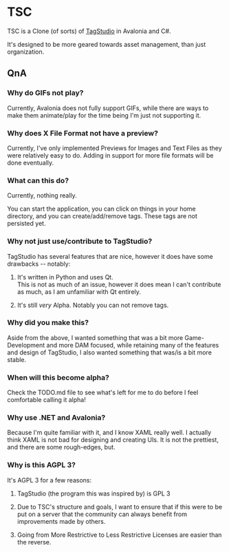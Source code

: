 # TSC  

TSC is a Clone (of sorts) of [TagStudio](https://github.com/TagStudioDev/TagStudio) in Avalonia and C#. 

It's designed to be more geared towards asset management, than just organization.


## QnA
### Why do GIFs not play?  
Currently, Avalonia does not fully support GIFs, while there are ways to make them animate/play for the time being
I'm just not supporting it.

### Why does X File Format not have a preview?  
Currently, I've only implemented Previews for Images and Text Files as they were relatively easy to do. Adding in
support for more file formats will be done eventually.

### What can this do?  
Currently, nothing really.

You can start the application, you can click on things in your home directory, and you can create/add/remove tags.
These tags are not persisted yet. 

### Why not just use/contribute to TagStudio?  
TagStudio has several features that are nice, however it does have some drawbacks -- notably:

1. It's written in Python and uses Qt.  
This is not as much of an issue, however it does mean I can't contribute as much, as I am
unfamiliar with Qt entirely.

2. It's still *very* Alpha.
Notably you can not remove tags.

### Why did you make this?
Aside from the above, I wanted something that was a bit more Game-Development and more DAM focused, while retaining many
of the features and design of TagStudio, I also wanted something that was/is a bit more stable.

### When will this become alpha?  
Check the TODO.md file to see what's left for me to do before I feel comfortable calling it alpha!

### Why use .NET and Avalonia?  
Because I'm quite familiar with it, and I know XAML really well. I actually think XAML is not bad for designing and
creating UIs. It is not the prettiest, and there are some rough-edges, but.

### Why is this AGPL 3?  
It's AGPL 3 for a few reasons:

1. TagStudio (the program this was inspired by) is GPL 3

2. Due to TSC's structure and goals, I want to ensure that if this were to be put on a server
   that the community can always benefit from improvements made by others.

3. Going from More Restrictive to Less Restrictive Licenses are easier than the reverse. 